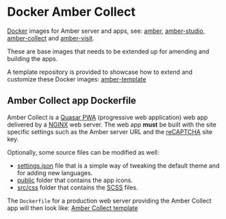 Docker Amber Collect
====================

[Docker](https://docs.docker.com/) images for Amber server and apps, see: [amber](https://github.com/obiba/amber), [amber-studio](https://github.com/obiba/amber-studio), [amber-collect](https://github.com/obiba/amber-collect) and [amber-visit](https://github.com/obiba/amber-visit).

These are base images that needs to be extended up for amending and building the apps.

A template repository is provided to showcase how to extend and customize these Docker images: [amber-template](https://github.com/obiba/amber-template)

Amber Collect app Dockerfile
----------------------------

Amber Collect is a [Quasar PWA](https://quasar.dev/quasar-cli-vite/developing-pwa/introduction) (progressive web application) web app delivered by a [NGINX](https://www.nginx.com/) web server. The web app **must** be built with the site specific settings such as the Amber server URL and the [reCAPTCHA](https://developers.google.com/recaptcha/) site key.

Optionally, some source files can be modified as well:

* [settings.json](https://github.com/obiba/amber-collect/blob/main/settings.json) file that is a simple way of tweaking the default theme and for adding new languages.
* [public](https://github.com/obiba/amber-collect/tree/main/public) folder that contains the app icons.
* [src/css](https://github.com/obiba/amber-collect/tree/main/src/css) folder that contains the [SCSS](https://sass-lang.com/documentation/syntax) files.

The `Dockerfile` for a production web server providing the Amber Collect app will then look like: [Amber Collect template](https://github.com/obiba/amber-template/tree/master/amber-collect)
